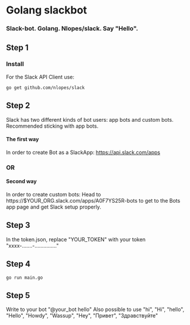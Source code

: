 # Golang slackbot

### Slack-bot. Golang. Nlopes/slack. Say "Hello".

## Step 1

### Install
For the Slack API Client use:
```
go get github.com/nlopes/slack
```

## Step 2

Slack has two different kinds of bot users: app bots and custom bots.
Recommended sticking with app bots.
#### The first way
In order to create Bot as a SlackApp:
https://api.slack.com/apps
### OR
#### Second way
In order to create custom bots:
Head to https://$YOUR_ORG.slack.com/apps/A0F7YS25R-bots to get to the Bots app page and get Slack setup properly.

## Step 3

In the token.json, replace "YOUR_TOKEN" with your token "xxxx-.......-..............."

## Step 4

```
go run main.go
```

## Step 5
Write to your bot "@your_bot hello"
Also possible to use "hi", "Hi", "hello", "Hello", "Howdy", "Wassup", "Hey", "Привет", "Здравствуйте"
